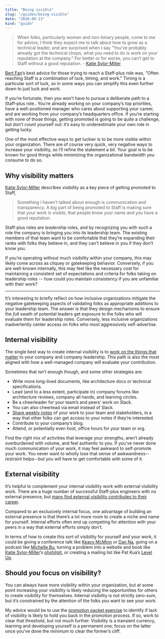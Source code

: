 ```yaml
---
title: "Being visible"
slug: "/guides/being-visible"
date: "2020-09-13"
kind: "guide"
---
```



> When folks, particularly women and non-binary people, come to me for advice, I think they expect me to talk about how to grow as a technical leader, and are surprised when I say “You’ve probably already got the technical chops, what you need to do is work on your reputation at the company.” For better or for worse, you can’t get to Staff without a good reputation.
> \- [Katie Sylor-Miller](/stories/katie-sylor-miller)



[Bert Fan](https://staffeng.com/stories/bert-fan)’s best advice for those trying to reach a Staff-plus role was,
"Often reaching Staff is a combination of luck, timing, and work."
Timing is a particular sort of luck, so in some ways you can simplify this even further down to just luck and work.

If you’re fortunate, then you won’t have to pursue a deliberate path to a Staff-plus role.. You’re already working on your company’s top priorities, have a well-positioned manager who cares about supporting your career, and are working from your company’s headquarters office. If you’re starting with none of those things, getting promoted is going to be quite a challenge, but don’t count yourself out: it’s easy to  underestimate your own role in getting lucky.

One of the most effective ways to get luckier is to be more visible within your organization. There are of course very quick, very negative ways to increase your visibility, so I’ll refine the statement a bit. Your goal is to be known for good things while minimizing the organizational bandwidth you consume to do so.

## Why visibility matters

[Katie Sylor-Miller](https://staffeng.com/stories/katie-sylor-miller) describes visibility as a key piece of getting promoted to Staff,

> Something I haven’t talked about enough is communication and transparency. A big part of being promoted to Staff is making sure that your work is visible, that people know your name and you have a good reputation.

Staff-plus roles are _leadership_ roles, and by recognizing you with such a role the company is bringing you into its leadership team. The existing members of that team want to be comfortable that they’re expanding their ranks with folks they believe in, and they can’t believe in you if they don’t know you.

If you’re operating without much visibility within your company, this may likely come across as cliquey or gatekeeping behavior. Conversely, if you are well-known internally, this may feel like the necessary cost for maintaining a consistent set of expectations and criteria for folks taking on leadership roles -- how could you maintain consistency if you are unfamiliar with their work?

---

It’s interesting to briefly reflect on how inclusive organizations mitigate the negative gatekeeping aspects of validating folks as appropriate additions to your leadership team. The answer is that they design mechanisms to ensure the _full_ swath of potential leaders get exposure to the folks who will evaluate them for leadership roles. Conversely, less inclusive organizations inadvertently center access on folks who most aggressively self-advertise.

## Internal visibility

The single best way to create internal visibility is to [work on the things that matter](https://staffeng.com/guides/work-on-what-matters) to your company and company leadership. This path is also the most aligned with how a well-managed company will evaluate your contribution.

Sometimes that isn’t enough though, and some other strategies are:



*   Write more long-lived documents, like architecture docs or technical specifications.
*   Lead (and to a less extent, participate in) company forums like architecture reviews, company all hands, and learning circles.
*   Be a cheerleader for your team’s and peers’ work on Slack.
*   You can also cheerlead via email instead of Slack.
*   [Share weekly notes](https://lethain.com/weekly-updates/) of your work to your team and stakeholders, in a way that other folks can get access to your notes if they’re interested.
*   Contribute to your company’s blog.
*   Attend, or potentially even host, office hours for your team or org.

Find the right mix of activities that leverage your strengths, aren’t already overburdened with volume, and feel authentic to you. If you’ve never done much communication of your work, it may feel awkward to self-promote your work. You never want to wholly lose that sense of awkwardness--restraint helps--but you will have to get comfortable with some of it.

## External visibility

It’s helpful to complement your internal visibility work with external visibility work. There are a huge number of successful Staff-plus engineers with no external presence, but [many find external visibility contributes to their career](https://staffeng.com/guides/network-of-peers).

Compared to an exclusively internal focus, one advantage of building an external presence is that there’s a lot more room to create a niche and name for yourself. Internal efforts often end up competing for attention with your peers in a way that external efforts simply don’t.

In terms of how to create this sort of visibility for yourself and your work, it could be 
giving a conference talk like [Keavy McMinn](https://staffeng.com/stories/keavy-mcminn) or [Dan Na](https://staffeng.com/stories/dan-na), going on a podcast like [Michelle Bu](https://staffeng.com/stories/michelle-bu), turning a problem into a website and book like [Katie Sylor-Miller](https://staffeng.com/stories/katie-sylor-miller)’s [ohshitgit](https://ohshitgit.com), or creating a mailing list like Pat Kua’s [Level Up](http://levelup.patkua.com).

## Should _you_ focus on visibility?

You can always have more visibility within your organization, but at some point increasing your visibility is likely reducing the opportunities for others to create visibility for themselves. Internal visibility is not strictly zero-sum, but it’s constrained by the attention of the folks you want to see your work.

My advice would be to use the [promotion packet exercise](https://staffeng.com/guides/promo-packets) to identify if lack of visibility is likely to hold you back in the promotion process. If so, work to clear that threshold, but not much further. Visibility is a transient currency, learning and developing yourself is a permanent one; focus on the latter once you’ve done the minimum to clear the former’s cliff.

